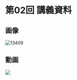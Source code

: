 # 第02回 講義資料

## 画像
![13409](https://user-images.githubusercontent.com/1692957/115147402-c1631700-a095-11eb-9da8-1f5d49b262ae.jpg)

## 動画
[![](https://img.youtube.com/vi/A2UwK7jrqoo/0.jpg)](https://www.youtube.com/watch?v=A2UwK7jrqoo)
